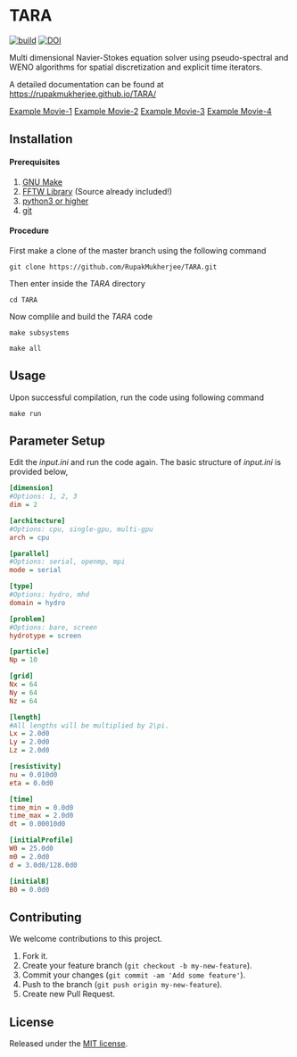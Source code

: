 # TARA

[![build](https://github.com/RupakMukherjee/TARA/actions/workflows/main.yml/badge.svg)](https://github.com/RupakMukherjee/TARA/actions/workflows/main.yml)
[![DOI](https://zenodo.org/badge/136785629.svg)](https://zenodo.org/badge/latestdoi/136785629)

Multi dimensional Navier-Stokes equation solver using pseudo-spectral and WENO algorithms for spatial discretization and explicit time iterators.

A detailed documentation can be found at https://rupakmukherjee.github.io/TARA/

[Example Movie-1](https://youtu.be/YwlT4K7pnMs) [Example Movie-2](https://youtu.be/E1fPny0DuRo) [Example Movie-3](https://youtu.be/E1lOt9nsKMk) [Example Movie-4](https://youtu.be/k6Lg6q7t_Kc) 

Installation
------------
#### Prerequisites
1. [GNU Make](https://www.gnu.org/software/make/)
2. [FFTW Library](http://www.fftw.org/) (Source already included!)
3. [python3 or higher](https://www.python.org/download/releases/3.0/)
4. [git](https://git-scm.com/)

#### Procedure
First make a clone of the master branch using the following command
```shell
git clone https://github.com/RupakMukherjee/TARA.git
```
Then enter inside the *TARA* directory 
```shell
cd TARA
```
Now complile and build the *TARA* code
```shell
make subsystems
``` 

```shell
make all
``` 
Usage
-----
Upon successful compilation, run the code using following command
```shell
make run
```
## Parameter Setup
Edit the _input.ini_ and run the code again. The basic structure of _input.ini_ is provided below,

```ini
[dimension]
#Options: 1, 2, 3
dim = 2

[architecture]
#Options: cpu, single-gpu, multi-gpu
arch = cpu

[parallel]
#Options: serial, openmp, mpi
mode = serial

[type]
#Options: hydro, mhd
domain = hydro

[problem]
#Options: bare, screen
hydrotype = screen

[particle]
Np = 10

[grid]
Nx = 64
Ny = 64
Nz = 64

[length]
#All lengths will be multiplied by 2\pi.
Lx = 2.0d0
Ly = 2.0d0
Lz = 2.0d0

[resistivity]
nu = 0.010d0
eta = 0.0d0

[time]
time_min = 0.0d0
time_max = 2.0d0
dt = 0.00010d0

[initialProfile]
W0 = 25.0d0
m0 = 2.0d0
d = 3.0d0/128.0d0

[initialB]
B0 = 0.0d0
```

## Contributing
We welcome contributions to this project.

1. Fork it.
2. Create your feature branch (```git checkout -b my-new-feature```).
3. Commit your changes (```git commit -am 'Add some feature'```).
4. Push to the branch (```git push origin my-new-feature```).
5. Create new Pull Request.

## License
Released under the [MIT license](LICENSE).
